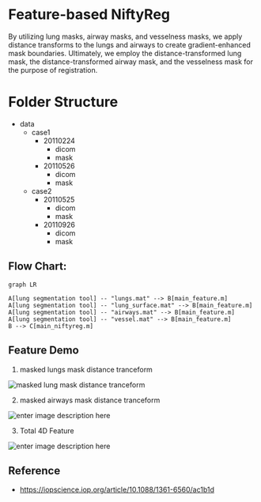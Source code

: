 # Feature-based NiftyReg

By utilizing lung masks, airway masks, and vesselness masks, we apply distance transforms to the lungs and airways to create gradient-enhanced mask boundaries. Ultimately, we employ the distance-transformed lung mask, the distance-transformed airway mask, and the vesselness mask for the purpose of registration.

# Folder Structure
- data
  - case1
    - 20110224
      - dicom
      - mask
    - 20110526
      - dicom
      - mask
  - case2
    - 20110525
      - dicom
      - mask
    - 20110926
      - dicom
      - mask

##  Flow Chart:

```mermaid
graph LR

A[lung segmentation tool] -- "lungs.mat" --> B[main_feature.m]
A[lung segmentation tool] -- "lung_surface.mat" --> B[main_feature.m]
A[lung segmentation tool] -- "airways.mat" --> B[main_feature.m]
A[lung segmentation tool] -- "vessel.mat" --> B[main_feature.m]
B --> C[main_niftyreg.m]
```
## Feature Demo

 1. masked lungs mask distance tranceform

![masked lung mask distance tranceform](https://lh3.googleusercontent.com/pw/ADCreHfpgAAylFYoi0_1tSCcG5NsRQo4IFGnt5fnS0Ri03bj46U7CV3LRwnCYJBf7SEZ0BDlWE3bnYfnCtmNo0Ayj8jtOI9FVUxWvkrXpFPpNvWm2YaPWIptxij96HUCJ7EgvgDYqJeNPGpuTNHuVcsL55EPO3QGjTVtAa_FO3fUpW0gRarYCvOL7RctuIFHXaA1aQXZtatsx8cRPXzRYz7MaZ6WtC_D8YS1DDl0IrQuUQzsATM68m_vnDVmIeZsWwEuO3XndFeyFX07g7hAOegtXwVU7NxCP81LFYtGubSwbnP36IeZpGE2W3uj-N5qwMBo9u0KPsgF0-i4cuMr5OYJfU-6Bl1pixGUUB84gITJ6o5TBPeEsKHmgRLNm_cR8Pb0Gk2CyVixGyfmjTrJIicybBbc3hnzQOBcn9EeBSw6fd8l8_A7Q1BXMs2gtO7g0rnV3xhT7PaPRvDHUNCR4z8n5p5zmpR004F26BflS6WsaQU8rSQr7Wv0axTZ53lGzQzbtsBNT9Sd1N82ctpflXVgdDUUxGuheoCucHS3kAJ20lAj90i7p_FuvfBmuYtPfnoecdg5lJWBndMyksKzUMojlXChDwuMpitDeh3E6Qh6zgSw2HvrFxL8IgBdUBaofeOLFhegkgnkfqueOpoAQhAT1VqWgbsKb1YMijEs8zkLSw2rmfxmRVlcrxti--_AaXX7bTsoQzivTdblaWz_eOoXP2RejOVjBmhv9yg6-5MJFEb4qjZiy0ALj2UsFgmv7mX4WCbL1NNmW95Vj5k_Gh1YwlT1C-EWdH0_XQhE7feaDUFqOTuJ46UUOYR-s4cKe-lxxsz4pKtS2YHB26T1n2dyBsDWE7EVSMvCMt0jBaD804JoZu1dr-Z_Gg8ToEXCDexS4SUJRUxy-RJwkSUUDbIOzFpHjv7MIrJyXt_C1wf8RKUAwk5oUbPO-yCghFMuXfs=w503-h454-s-no-gm?authuser=0)

2. masked airways mask distance tranceform

![enter image description here](https://lh3.googleusercontent.com/pw/ADCreHd6xeo0mi9Endwm6Ifqf2__qR5tE42y4ghB3ikncnza3voyxfmSpo6PMYOQFAgEDqj5BgvbkA8-spvulPKeJtDrfdyiyBBroJIkaMgxukkew1eVlD8BPnh02f-O59Km5J0qMCY2EmGNCaX4LLuS69I9OKpwLj8acnkPF6BbJ0dYPLQMUmdjFzrxFpCcAGVHMc_niUyScLND9MIYPF2JODBErGyp9wcuFbXODLsT28_ldXsPp2j_tZQ6XDaiYaZsru1LXjXmh8u5PHtHQmt2Nkabc5hQQjCsQCjbLFBkQSSLiTztn22tPt3rIzES1qIJz4PBPhpdcqw6g9TrjWQV48M1OLVvBDm-4sYQ_zcoe5TLTPqp9Em2faFLrtTq7GU6LPjieTqdoheQwXbdY5pnreGh7bD9d3y1YRcSIc54n8UDwFtq7QhXx9vacw0w1byEzQZMOOATHQ_Gz8d8xJgFPZI9S-yhYWMZCVAi2PfAUjnUldSIWmSjoGLBWB92ABjsfe9bpcC7vTU0irgBF4zMUWUC_4fwG3x3Lm_BOSADPh6X0EtzwK7vyUlvGEBOSduaL0V6NvF9paHAxyw8O3yI9zBbEa431T8CEMX32LLhi-foVo53KeuaFpEPl7Q29RmiQfEgxlSIBN-Fu-ZJxiaGfEVNb2E2LKPouYAxzfrFrKoVTpfiF5WK6yZn1eukwWgSvy-grk3egAIQVr5nY3fD0CwrbtzLSg3DFQdOKB1kZHKVoms8yNUn3czrHPJVKCdgj4Fwr5xqwZqh6xP7dkBlcnYWpyd4Cow7bSj1QqB_WOYRDimn_8JAJBQCPwnCDo-3c4STcVdT56xpOrmBiyt3fFszDktdS5UR8G3ZyCx2nhKPxiwDhGhDrIWol_NjGY8XpPNSvZX21QCPfqHr1sDpVLoYQenWiA_pVoAnF5yOQrDUJbc7YImr9oJIJx0lh1A=w503-h454-s-no-gm?authuser=0)

3. Total 4D Feature

![enter image description here](https://lh3.googleusercontent.com/pw/ADCreHcptkELJgG40dtP2BoowdxLU-O94GNUjum9gUE-lp20k5tApApDfeWJBSFDalUsWNtCCS0VKPDh2pa0bwT25-h5-Z9npkuhRFyGWNKSEBSs0oK8cZLSvfmnWEtsvhSWmC09Sh1CDXD957DZ0skfJmESFn7KihSm6s48J7XK2gYhc3NmfCqF8UHqSOlFF1y4qt8gMeZSjEi8f_v2JVFkiZ8bCdMAryyG2IAHLTrSVSX9swxe-5lNwwNX6NDe03q2XYZ7_P1AKOd-m_XQqOdHlaVXkLp5otyO2w5KKpmPukjx0iGMo0BGjPK5GR8wY0SN-Thnkn8VtYTnglH629wJEjB5BxgJ-US_NvAmlVV0AMvRJmWd7kLg7sDqo-zjhRf7dvLSodsgKyR8A78tUUxWKRmrpBJoZGw9Nbsica2-ZxnWmJ3rugUP68rTcPgeaEo1xxy0a-91YX95QwkK7U1CKCh4LUseki9aG4OFLbwWWsYAWSBZHUwzLRk5Rgdugp5ZjUNQsrA8NbhiqiZYHhyUfWHnK4LeMlCgFJMPSYxE2qqgpaOYrDz-qxs-_26RIxM4peI0fmbvO3DFe0eN2AyLQuGgQtDSSKfuYKquhROHSvi3ygKD6KnU7kkPa6q0mnL_pBfZrQStswRTHXFtm5RkJXtbUeKMfB8hDOdOiHFkDXDqOhWqCfgxRi1zmeQ7Z8X4G24zDNXlctSBmU4qxSsgZpzJhW-eBogf8flv3hpddhsNPYirHONsWHqHSVPerk1Az-jEj0ijdpGewUaUoNhHOY4pxq8q7GBepFvzMgh4ThaQwGa4nJXmxHxkKSuQ1KXy0aU5CKPIHGKphGqY79jy8mXd4zXm57TDbUjf39jXaxAnRXAa9o9CYwTGL5kqWda2uPx-VvN8pyzJUzdL5IRgnPorNJ_DsjyDiOJ-VrwBAqqumciGwPAFGac8uSh-tGc=w503-h454-s-no-gm?authuser=0)

## Reference
  - https://iopscience.iop.org/article/10.1088/1361-6560/ac1b1d